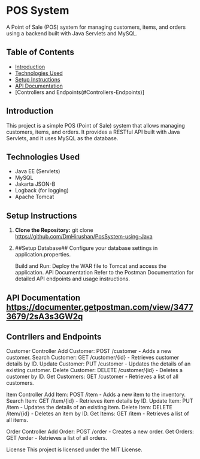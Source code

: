 # POS System

A Point of Sale (POS) system for managing customers, items, and orders using a backend built with Java Servlets and MySQL.

## Table of Contents
- [Introduction](#introduction)
- [Technologies Used](#technologies-used)
- [Setup Instructions](#setup-instructions)
- [API Documentation](#api-documentation)
- [Controllers and Endpoints(#Controllers-Endpoints)]

## Introduction

This project is a simple POS (Point of Sale) system that allows managing customers, items, and orders. It provides a RESTful API built with Java Servlets, and it uses MySQL as the database.

## Technologies Used

- Java EE (Servlets)
- MySQL
- Jakarta JSON-B
- Logback (for logging)
- Apache Tomcat

## Setup Instructions

1. **Clone the Repository:**
   git clone https://github.com/DmHirushan/PosSystem-using-Java

2. ##Setup Database##
   Configure your database settings in application.properties.

    Build and Run: Deploy the WAR file to Tomcat and access the application.
    API Documentation
    Refer to the Postman Documentation for detailed API endpoints and usage instructions.
   

## API Documentation https://documenter.getpostman.com/view/34773679/2sA3s3GW2q

## Contrllers and Endpoints

Customer Controller
Add Customer: POST /customer - Adds a new customer.
Search Customer: GET /customer/{id} - Retrieves customer details by ID.
Update Customer: PUT /customer - Updates the details of an existing customer.
Delete Customer: DELETE /customer/{id} - Deletes a customer by ID.
Get Customers: GET /customer - Retrieves a list of all customers.

Item Controller
Add Item: POST /item - Adds a new item to the inventory.
Search Item: GET /item/{id} - Retrieves item details by ID.
Update Item: PUT /item - Updates the details of an existing item.
Delete Item: DELETE /item/{id} - Deletes an item by ID.
Get Items: GET /item - Retrieves a list of all items.

Order Controller
Add Order: POST /order - Creates a new order.
Get Orders: GET /order - Retrieves a list of all orders.

License
This project is licensed under the MIT License.
